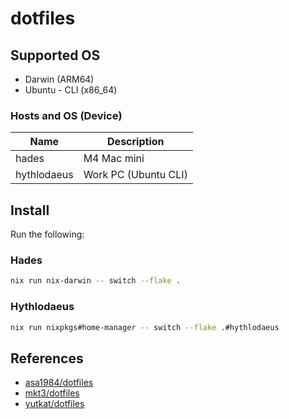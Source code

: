 # dotfiles

## Supported OS

- Darwin (ARM64)
- Ubuntu - CLI (x86_64)

### Hosts and OS (Device)

| Name        | Description          |
| ----------- | -------------------- |
| hades       | M4 Mac mini          |
| hythlodaeus | Work PC (Ubuntu CLI) |

## Install

Run the following:

### Hades

```bash
nix run nix-darwin -- switch --flake .
```

### Hythlodaeus

```bash
nix run nixpkgs#home-manager -- switch --flake .#hythlodaeus
```

## References

- [asa1984/dotfiles](https://github.com/asa1984/dotfiles)
- [mkt3/dotfiles](https://github.com/mkt3/dotfiles)
- [yutkat/dotfiles](https://github.com/yutkat/dotfiles)

